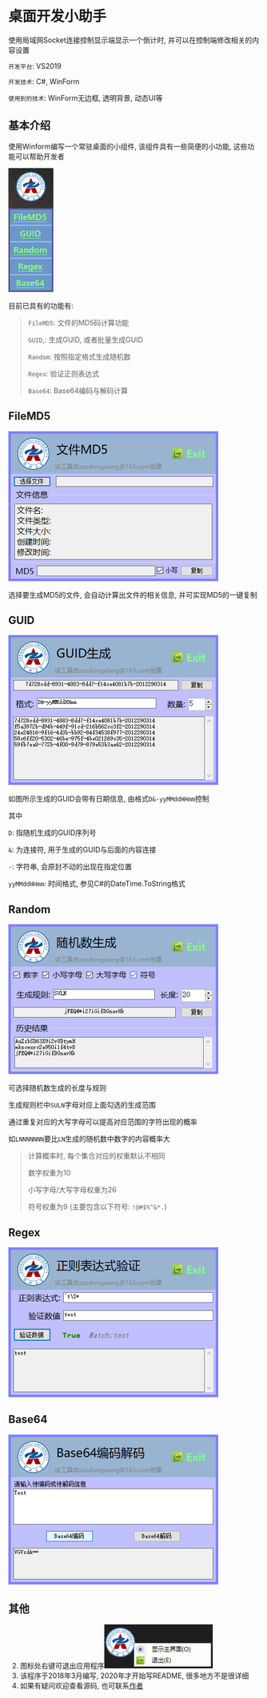 # 桌面开发小助手

使用局域网Socket连接控制显示端显示一个倒计时, 并可以在控制端修改相关的内容设置

`开发平台`: VS2019

`开发技术`: C#, WinForm

`使用到的技术`: WinForm无边框, 透明背景, 动态UI等

## 基本介绍

使用Winform编写一个常驻桌面的小组件, 该组件具有一些简便的小功能, 这些功能可以帮助开发者

![img](.image/1.png)



目前已具有的功能有: 

> `FileMD5`: 文件的MD5码计算功能
>
> `GUID`,: 生成GUID, 或者批量生成GUID
>
> `Random`: 按照指定格式生成随机数
>
> `Regex`: 验证正则表达式
>
> `Base64`: Base64编码与解码计算

## FileMD5

![img](.image/2.png)

选择要生成MD5的文件, 会自动计算出文件的相关信息, 并可实现MD5的一键复制

## GUID

![img](.image/3.png)

如图所示生成的GUID会带有日期信息, 由格式`D&-yyMMddHHmm`控制

其中

`D`: 指随机生成的GUID序列号

`&`: 为连接符, 用于生成的GUID与后面的内容连接

`-`: 字符串, 会原封不动的出现在指定位置

`yyMMddHHmm`: 时间格式, 参见C#的DateTime.ToString格式

## Random

![img](.image/4.png)

可选择随机数生成的长度与规则

生成规则栏中`SULN`字母对应上面勾选的生成范围

通过重复对应的大写字母可以提高对应范围的字符出现的概率

如`LNNNNNNN`要比`LN`生成的随机数中数字的内容概率大

> 计算概率时, 每个集合对应的权重默认不相同
>
> 数字权重为10
>
> 小写字母/大写字母权重为26
>
> 符号权重为9 (主要包含以下符号: `!@#$%^&*.`)

## Regex

![img](.image/5.png)

## Base64

![img](.image/6.png)

## 其他

2. 图标处右键可退出应用程序![img](.image/7.png)
2. 该程序于2018年3月编写, 2020年才开始写README, 很多地方不是很详细
3. 如果有疑问欢迎查看源码, 也可联系[作者](mailto:zzudongxiang@163.com)

